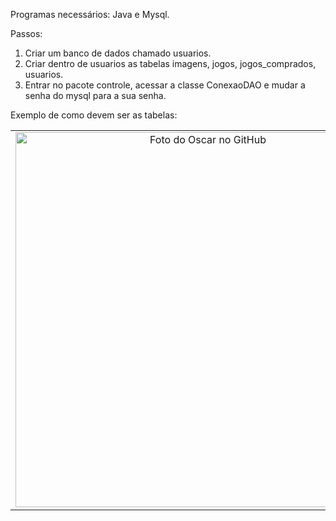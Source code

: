 Programas necessários: 
Java e Mysql.

Passos:
1. Criar um banco de dados chamado usuarios.
2. Criar dentro de usuarios as tabelas imagens, jogos, jogos_comprados, usuarios.
3. Entrar no pacote controle, acessar a classe ConexaoDAO e mudar a senha do mysql para a sua senha.

Exemplo de como devem ser as tabelas:
<table>
  <tr>
    <td align="center">
      <img src="https:![image](https://user-images.githubusercontent.com/90487905/220184280-8c376fc5-5952-475d-bf68-5e4fcad92c37.png)" width="600px;" alt="Foto do Oscar no GitHub"/><br>
    </td>
  </tr>
</table>


